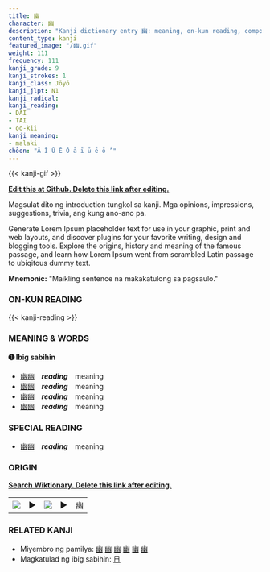 ```yaml
---
title: 幽
character: 幽
description: "Kanji dictionary entry 幽: meaning, on-kun reading, compounds, origin, related kanji"
content_type: kanji
featured_image: "/幽.gif"
weight: 111
frequency: 111
kanji_grade: 9
kanji_strokes: 1
kanji_class: Jōyō
kanji_jlpt: N1
kanji_radical: 
kanji_reading: 
- DAI
- TAI
- oo-kii
kanji_meaning:
- malaki
chōon: "Ā Ī Ū Ē Ō ā ī ū ē ō ’"
---
```

[//]: # (Don't edit the line below. Kanji animated GIF code is automatically generated.)
{{< kanji-gif >}}

[//]: # (Edit below this line.)

**[Edit this at Github. Delete this link after editing.](https://github.com/tim0g/tim/tree/main/content/kanji/幽/index.md)**

Magsulat dito ng introduction tungkol sa kanji. Mga opinions, impressions, suggestions, trivia, ang kung ano-ano pa.

Generate Lorem Ipsum placeholder text for use in your graphic, print and web layouts, and discover plugins for your favorite writing, design and blogging tools. Explore the origins, history and meaning of the famous passage, and learn how Lorem Ipsum went from scrambled Latin passage to ubiqitous dummy text.
 
**Mnemonic:** "Maikling sentence na makakatulong sa pagsaulo."

### ON-KUN READING

[//]: # (Don't edit the line below. ON-KUN READING code is automatically generated.)
{{< kanji-reading >}}

### MEANING & WORDS

#### ➊ **Ibig sabihin**
  - [幽](../幽)[幽](../幽)　***reading***　meaning
  - [幽](../幽)[幽](../幽)　***reading***　meaning
  - [幽](../幽)[幽](../幽)　***reading***　meaning
  - [幽](../幽)[幽](../幽)　***reading***　meaning

### SPECIAL READING
  - [幽](../幽)[幽](../幽)　***reading***　meaning

### ORIGIN

**[Search Wiktionary. Delete this link after editing.](https://wiktionary.org/wiki/幽)**
<table class="kanji-table"><tr><td>
<img src="60px-幽-bronze.svg.png">
</td><td>▶</td><td>
<img src="60px-幽-oracle.svg.png">
</td><td>▶</td>
<td class="kanji-origin">幽</td>
</tr></table>

### RELATED KANJI
- Miyembro ng pamilya: [幽](../幽) [幽](../幽) [幽](../幽) [幽](../幽) [幽](../幽) [幽](../幽)
- Magkatulad ng ibig sabihin: [日](../日)
